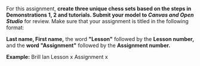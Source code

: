 For this assignment, **create three unique chess sets based on the steps in Demonstrations 1, 2 and tutorials. Submit your model to _Canvas and Open Studio_** for review. Make sure that your assignment is titled in the following format:

**Last name, First name,** the word **"Lesson"** followed by the **Lesson number,** and the **word "Assignment"** followed by the **Assignment number.**

**Example:**
Brill Ian Lesson x Assignment x
 